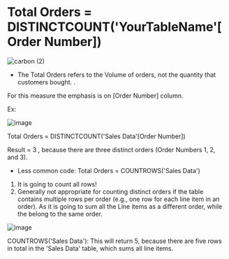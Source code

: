 # Total Orders = DISTINCTCOUNT('YourTableName'[Order Number])

![carbon (2)](https://github.com/marialyk77/PowerBI_Code_Diary/assets/139682076/e38e5ec5-c52a-42cc-ae6e-620a3f1e7c7e)


* The Total Orders refers to the Volume of orders, not the quantity that customers bought. .

For this measure the emphasis is on [Order Number] column.


Ex:

![image](https://github.com/marialyk77/PowerBI_Code_Diary/assets/139682076/ae587aff-f06b-45bc-8628-4e7b7d05c3d6)

Total Orders = DISTINCTCOUNT('Sales Data'[Order Number])

Result = 3 , because there are three distinct orders (Order Numbers 1, 2, and 3).



* Less common code: Total Orders = COUNTROWS('Sales Data') 

1. It is going to count all rows!
2.  Generally not appropriate for counting distinct orders if the table contains multiple rows per order (e.g., one row for each line item in an order). As it is going to sum all the Line items as a different order, while the belong to the same order. 



![image](https://github.com/marialyk77/PowerBI_Code_Diary/assets/139682076/e5ee3718-49e5-4747-bb5a-41c0e9633370)


COUNTROWS('Sales Data'): This will return 5, because there are five rows in total in the 'Sales Data' table, which sums all line items.

